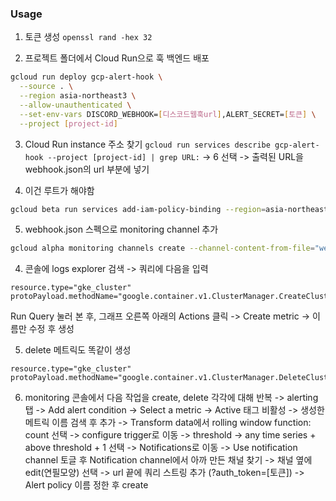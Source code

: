 ### Usage
1. 토큰 생성
`openssl rand -hex 32`

2. 프로젝트 폴더에서 Cloud Run으로 훅 백엔드 배포
```bash
gcloud run deploy gcp-alert-hook \
  --source . \
  --region asia-northeast3 \
  --allow-unauthenticated \
  --set-env-vars DISCORD_WEBHOOK=[디스코드웹훅url],ALERT_SECRET=[토큰] \
  --project [project-id]
```

3. Cloud Run instance 주소 찾기
`gcloud run services describe gcp-alert-hook --project [project-id] | grep URL:`
-> 6 선택
-> 출력된 URL을 webhook.json의 url 부분에 넣기

4. 이건 루트가 해야함 
```bash
gcloud beta run services add-iam-policy-binding --region=asia-northeast3 --member=allUsers --role=roles/run.invoker gcp-alert-hook --project [project-id]
```

5. webhook.json 스펙으로 monitoring channel 추가
```bash
gcloud alpha monitoring channels create --channel-content-from-file="webhook.json" --project [project-id]
```

4. 콘솔에 logs explorer 검색 -> 쿼리에 다음을 입력
```plaintext
resource.type="gke_cluster"
protoPayload.methodName="google.container.v1.ClusterManager.CreateCluster"
```
Run Query 눌러 본 후, 그래프 오른쪽 아래의 Actions 클릭 -> Create metric
-> 이름만 수정 후 생성

5. delete 메트릭도 똑같이 생성
```plaintext
resource.type="gke_cluster"
protoPayload.methodName="google.container.v1.ClusterManager.DeleteCluster"
```

6. monitoring 콘솔에서 다음 작업을 create, delete 각각에 대해 반복
-> alerting 탭 -> Add alert condition -> Select a metric -> Active 태그 비활성
-> 생성한 메트릭 이름 검색 후 추가
-> Transform data에서 rolling window function: count 선택 -> configure trigger로 이동
-> threshold -> any time series + above threshold + 1 선택 -> Notifications로 이동
-> Use notification channel 토글 후 Notification channel에서 아까 만든 채널 찾기
-> 채널 옆에 edit(연필모양) 선택 -> url 끝에 쿼리 스트링 추가 (?auth_token=[토큰])
-> Alert policy 이름 정한 후 create
